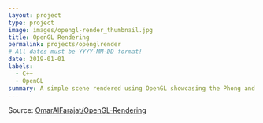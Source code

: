 ```yaml
---
layout: project
type: project
image: images/opengl-render_thumbnail.jpg
title: OpenGL Rendering
permalink: projects/openglrender
# All dates must be YYYY-MM-DD format!
date: 2019-01-01
labels:
  - C++
  - OpenGL
summary: A simple scene rendered using OpenGL showcasing the Phong and Lambert illumination models with multiple light sources and shadows.
---
```

Source: <a href="https://github.com/OmarAlFarajat/OpenGL-Rendering"><i class="large github icon"></i>OmarAlFarajat/OpenGL-Rendering</a>